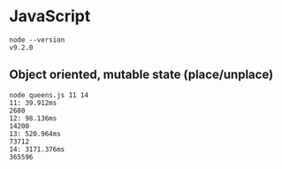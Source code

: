 # JavaScript

    node --version
    v9.2.0

## Object oriented, mutable state (place/unplace)

    node queens.js 11 14
    11: 39.912ms
    2680
    12: 98.136ms
    14200
    13: 520.964ms
    73712
    14: 3171.376ms
    365596

